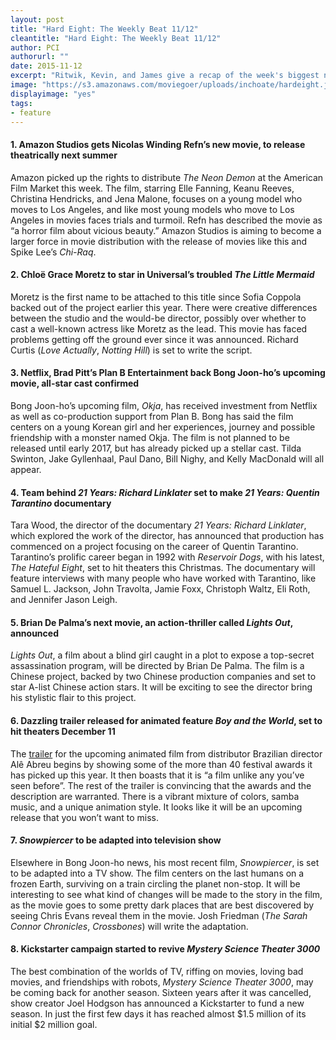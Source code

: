 ```yaml
---
layout: post
title: "Hard Eight: The Weekly Beat 11/12"
cleantitle: "Hard Eight: The Weekly Beat 11/12"
author: PCI
authorurl: ""
date: 2015-11-12
excerpt: "Ritwik, Kevin, and James give a recap of the week's biggest news"
image: "https://s3.amazonaws.com/moviegoer/uploads/inchoate/hardeight.jpg"
displayimage: "yes"
tags: 
- feature
---
```

	
#### 1. Amazon Studios gets Nicolas Winding Refn’s new movie, to release theatrically next summer

Amazon picked up the rights to distribute *The Neon Demon* at the American Film Market this week. The film, starring Elle Fanning, Keanu Reeves, Christina Hendricks, and Jena Malone, focuses on a young model who moves to Los Angeles, and like most young models who move to Los Angeles in movies faces trials and turmoil. Refn has described the movie as “a horror film about vicious beauty.” Amazon Studios is aiming to become a larger force in movie distribution with the release of movies like this and Spike Lee’s *Chi-Raq*.

#### 2. Chloë Grace Moretz to star in Universal’s troubled *The Little Mermaid*
	
Moretz is the first name to be attached to this title since Sofia Coppola backed out of the project earlier this year. There were creative differences between the studio and the would-be director, possibly over whether to cast a well-known actress like Moretz as the lead. This movie has faced problems getting off the ground ever since it was announced. Richard Curtis (*Love Actually*, *Notting Hill*) is set to write the script.


#### 3. Netflix, Brad Pitt’s Plan B Entertainment back Bong Joon-ho’s upcoming movie, all-star cast confirmed

Bong Joon-ho’s upcoming film, *Okja*, has received investment from Netflix as well as co-production support from Plan B. Bong has said the film centers on a young Korean girl and her experiences, journey and possible friendship with a monster named Okja. The film is not planned to be released until early 2017, but has already picked up a stellar cast. Tilda Swinton, Jake Gyllenhaal, Paul Dano, Bill Nighy, and Kelly MacDonald will all appear.
 
#### 4. Team behind *21 Years: Richard Linklater* set to make *21 Years: Quentin Tarantino* documentary

Tara Wood, the director of the documentary *21 Years: Richard Linklater*, which explored the work of the director, has announced that production has commenced on a project focusing on the career of Quentin Tarantino. Tarantino’s prolific career began in 1992 with *Reservoir Dogs*, with his latest, *The Hateful Eight*, set to hit theaters this Christmas. The documentary will feature interviews with many people who have worked with Tarantino, like Samuel L. Jackson, John Travolta, Jamie Foxx, Christoph Waltz, Eli Roth, and Jennifer Jason Leigh.

#### 5. Brian De Palma’s next movie, an action-thriller called *Lights Out*, announced

*Lights Out*, a film about a blind girl caught in a plot to expose a top-secret assassination program, will be directed by Brian De Palma. The film is a Chinese project, backed by two Chinese production companies and set to star A-list Chinese action stars. It will be exciting to see the director bring his stylistic flair to this project.

#### 6. Dazzling trailer released for animated feature *Boy and the World*, set to hit theaters December 11

The [trailer](http://www.indiewire.com/article/watch-boy-and-the-world-trailer-is-an-explosion-of-psychedelic-animation-20151110) for the upcoming animated film from distributor Brazilian director Alê Abreu begins by showing some of the more than 40 festival awards it has picked up this year. It then boasts that it is “a film unlike any you’ve seen before”. The rest of the trailer is convincing that the awards and the description are warranted. There is a vibrant mixture of colors, samba music, and a unique animation style. It looks like it will be an upcoming release that you won’t want to miss.


#### 7. *Snowpiercer* to be adapted into television show

Elsewhere in Bong Joon-ho news, his most recent film, *Snowpiercer*, is set to be adapted into a TV show. The film centers on the last humans on a frozen Earth, surviving on a train circling the planet non-stop. It will be interesting to see what kind of changes will be made to the story in the film, as the movie goes to some pretty dark places that are best discovered by seeing Chris Evans reveal them in the movie. Josh Friedman (*The Sarah Connor Chronicles*, *Crossbones*) will write the adaptation.

#### 8. Kickstarter campaign started to revive *Mystery Science Theater 3000*

The best combination of the worlds of TV, riffing on movies, loving bad movies, and friendships with robots, *Mystery Science Theater 3000*, may be coming back for another season. Sixteen years after it was cancelled, show creator Joel Hodgson has announced a Kickstarter to fund a new season. In just the first few days it has reached almost $1.5 million of its initial $2 million goal.